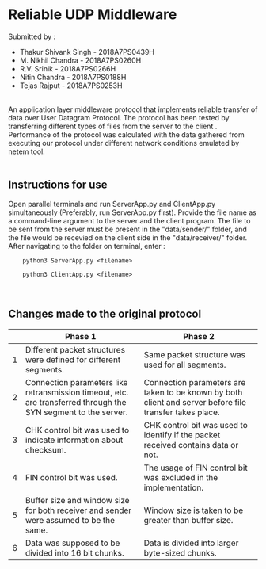 ﻿# Reliable UDP Middleware

Submitted by : 
<ul>
   <li> Thakur Shivank Singh - 2018A7PS0439H </li>
   <li> M. Nikhil Chandra    - 2018A7PS0260H </li>
   <li>R.V. Srinik          - 2018A7PS0266H</li>
   <li> Nitin Chandra        - 2018A7PS0188H</li>
   <li> Tejas Rajput         - 2018A7PS0253H</li>
</ul>
<br>
An application layer middleware protocol that implements reliable transfer of data over User Datagram Protocol. The protocol has been tested by transferring different types of files from the server to the client . Performance of the protocol was calculated with the data gathered from executing our protocol under different network conditions emulated by netem tool.
<br>
<br>

## Instructions for use
Open parallel terminals and run ServerApp.py and ClientApp.py simultaneously (Preferably, run ServerApp.py first). Provide the file name as a command-line argument to the server and the client program. The file to be sent from the server must be present in the "data/sender/" folder, and the file would be recevied on the client side in the "data/receiver/" folder.
After navigating to the folder on terminal, enter :

```
    python3 ServerApp.py <filename>

    python3 ClientApp.py <filename>
```

<br>

## Changes made to the original protocol


|                |Phase 1|Phase 2|
|----------------|-------------------------------|-----------------------------|
|1| Different packet structures were defined for different segments.         |Same packet structure was used for all segments.       |
|2|Connection  parameters like retransmission timeout, etc. are transferred through the SYN segment to the server.             |Connection parameters are taken to be known by both client and server before file transfer takes place.           |      |
|3| CHK control bit was used to indicate information about checksum.|CHK control bit was used to identify if the packet received contains data or not. |
|4| FIN control bit was used.           | The usage of FIN control bit was excluded in the implementation.       |
|5|Buffer size and window size for both receiver and sender were assumed to be the same.          |Window size is taken to be greater than buffer size.         |
|6| Data was supposed to be divided into 16 bit chunks.        |Data is divided into larger byte-sized chunks.



